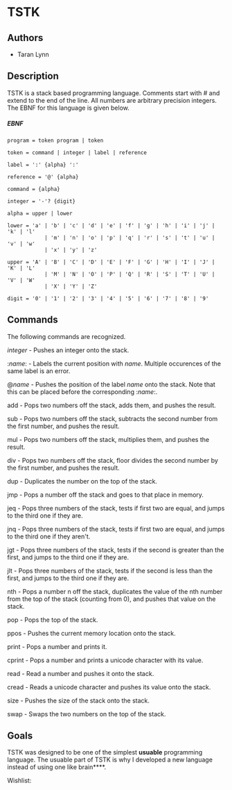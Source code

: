 # TSTK

## Authors

- Taran Lynn

## Description

TSTK is a stack based programming language. Comments start with \# and extend to
the end of the line. All numbers are arbitrary precision integers. The EBNF for
this language is given below.

##### EBNF

```
program = token program | token

token = command | integer | label | reference

label = ':' {alpha} ':'

reference = '@' {alpha}

command = {alpha}

integer = '-'? {digit}

alpha = upper | lower

lower = 'a' | 'b' | 'c' | 'd' | 'e' | 'f' | 'g' | 'h' | 'i' | 'j' | 'k' | 'l'
            | 'm' | 'n' | 'o' | 'p' | 'q' | 'r' | 's' | 't' | 'u' | 'v' | 'w'
            | 'x' | 'y' | 'z'

upper = 'A' | 'B' | 'C' | 'D' | 'E' | 'F' | 'G' | 'H' | 'I' | 'J' | 'K' | 'L'
            | 'M' | 'N' | 'O' | 'P' | 'Q' | 'R' | 'S' | 'T' | 'U' | 'V' | 'W'
            | 'X' | 'Y' | 'Z'

digit = '0' | '1' | '2' | '3' | '4' | '5' | '6' | '7' | '8' | '9'
```

## Commands

The following commands are recognized.

*integer* - Pushes an integer onto the stack.

:*name*: - Labels the current position with *name*. Multiple occurences of the
same label is an error.

@*name* - Pushes the position of the label *name* onto the stack. Note that this
can be placed before the corresponding :*name*:.

add - Pops two numbers off the stack, adds them, and pushes the result.

sub - Pops two numbers off the stack, subtracts the second number from the first
number, and pushes the result.

mul - Pops two numbers off the stack, multiplies them, and pushes the result.

div - Pops two numbers off the stack, floor divides the second number by the
first number, and pushes the result.

dup - Duplicates the number on the top of the stack.

jmp - Pops a number off the stack and goes to that place in memory.

jeq - Pops three numbers of the stack, tests if first two are equal, and jumps
to the third one if they are.

jnq - Pops three numbers of the stack, tests if first two are equal, and jumps
to the third one if they aren't.

jgt - Pops three numbers of the stack, tests if the second is greater than the
first, and jumps to the third one if they are.

jlt - Pops three numbers of the stack, tests if the second is less than the
first, and jumps to the third one if they are.

nth - Pops a number n off the stack, duplicates the value of the nth number from
the top of the stack (counting from 0), and pushes that value on the stack.

pop - Pops the top of the stack.

ppos - Pushes the current memory location onto the stack.

print - Pops a number and prints it.

cprint - Pops a number and prints a unicode character with its value.

read - Read a number and pushes it onto the stack.

cread - Reads a unicode character and pushes its value onto the stack.

size - Pushes the size of the stack onto the stack.

swap - Swaps the two numbers on the top of the stack.

## Goals

TSTK was designed to be one of the simplest **usuable** programming
language. The usuable part of TSTK is why I developed a new language instead of
using one like brain\*\*\*\*.

Wishlist: